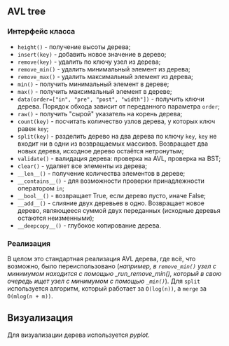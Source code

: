 ## AVL tree

### Интерфейс класса
- ```height()``` - получение высоты дерева;
- ```insert(key)``` - добавить новое значение в дерево;
- ```remove(key)``` - удалить по ключу узел из дерева;
- ```remove_min()``` - удалить минимальный элемент из дерева;
- ```remove_max()``` - удалить максимальный элемент из дерева;
- ```min()``` - получить минимальный элемент в дереве;
- ```max()``` - получить максимальный элемент в дереве;
- ```data(order=["in", "pre", "post", "width"])``` - получить ключи дерева. Порядок обхода зависит от переданного параметра ```order```;
- ```raw()``` - получить "сырой" указатель на корень дерева;
- ```count(key)``` - посчитать количество узлов дерева, у которых ключ равен ```key```;
- ```split(key)``` - разделить дерево на два дерева по ключу ```key```, ```key``` не входит ни в одни из возвращаемых массивов. Возвращает два новых дерева, исходное дерево остаётся нетронутым;
- ```validate()``` - валидация дерева: проверка на AVL, проверка на BST;
- ```clear()``` - удаляет все элементы из дерева;
- ```__len__()``` - получение количества элементов в дереве;
- ```__contains__()``` - для возможности проверки принадлежности оператором ```in```;
- ```__bool__()``` - возвращает True, если дерево пусто, иначе False;
- ```__add__()``` - слияние двух деревьев в одно. Возвращает новое дерево, являющееся суммой двух переданных (исходные деревья остаются неизменными);
- ```__deepcopy__()``` - глубокое копирование дерева.

### Реализация
В целом это стандартная реализация AVL дерева, где всё, что возможно, было переиспользовано (*например, в ```remove_min()``` узел с минимумом находится с помощью _run_remove_min(), который
в свою очередь ищет узел с минимумом с помощью ```_min()```*).
Для ```split``` используется алгоритм, который работает за ```O(log(n))```, a ```merge``` за ```O(mlog(n + m))```.

## Визуализация
Для визуализации дерева используется *pyplot*.
